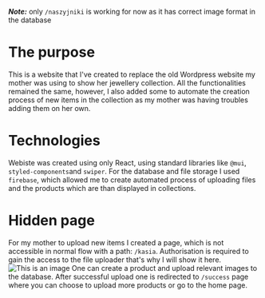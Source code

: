***Note:*** only ```/naszyjniki``` is working for now as it has correct image format in the database

# The purpose 

This is a website that I've created to replace the old Wordpress website my mother was using to show her jewellery collection. All the functionalities remained the same, however, I also added some to automate the creation process of new items in the collection as my mother was having troubles adding them on her own.

# Technologies

Webiste was created using only React, using standard libraries like ```@mui```, ```styled-components```and ```swiper```. For the database and file storage I used ```firebase```, which allowed me to create automated process of uploading files and the products which are than displayed in collections.

# Hidden page

For my mother to upload new items I created a page, which is not accessible in normal flow with a path: ```/kasia```. Authorisation is required to gain the access to the file uploader that's why I will show it here.
![This is an image](https://firebasestorage.googleapis.com/v0/b/km-jewelry.appspot.com/o/images%2FScreenshot%202022-05-14%20at%2016.51.59.png?alt=media&token=f3e46bbb-8e96-49bb-aca7-34762b6dfbcd)
One can create a product and upload relevant images to the database. After successful upload one is redirected to ```/success``` page where you can choose to upload more products or go to the home page.
